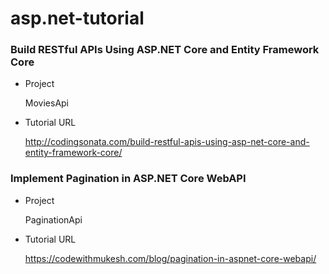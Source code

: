 # asp.net-tutorial

### Build RESTful APIs Using ASP.NET Core and Entity Framework Core

- Project

  MoviesApi

- Tutorial URL

  http://codingsonata.com/build-restful-apis-using-asp-net-core-and-entity-framework-core/

### Implement Pagination in ASP.NET Core WebAPI

- Project

  PaginationApi

- Tutorial URL

  https://codewithmukesh.com/blog/pagination-in-aspnet-core-webapi/

